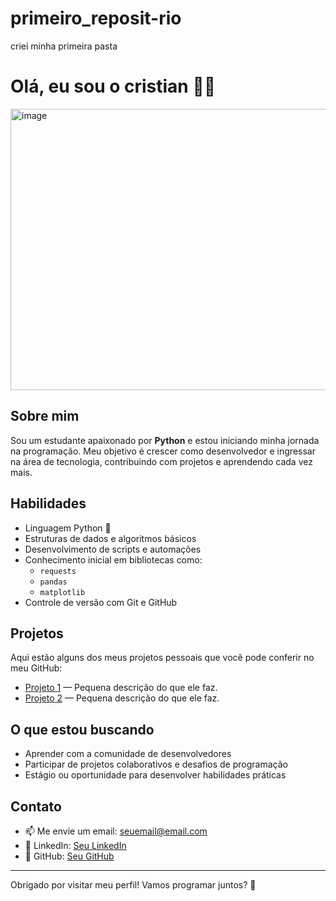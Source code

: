 # primeiro_reposit-rio
criei minha primeira pasta
# Olá, eu sou o cristian 🙏😜
<img width="528" height="450" alt="image" src="https://github.com/user-attachments/assets/ac69030f-537a-4736-951a-4e4f3fc50a93" />

## Sobre mim
Sou um estudante apaixonado por **Python** e estou iniciando minha jornada na programação. Meu objetivo é crescer como desenvolvedor e ingressar na área de tecnologia, contribuindo com projetos e aprendendo cada vez mais.

## Habilidades
- Linguagem Python 🐍
- Estruturas de dados e algoritmos básicos
- Desenvolvimento de scripts e automações
- Conhecimento inicial em bibliotecas como:
  - `requests`
  - `pandas`
  - `matplotlib`
- Controle de versão com Git e GitHub

## Projetos
Aqui estão alguns dos meus projetos pessoais que você pode conferir no meu GitHub:
- [Projeto 1](link_do_projeto) — Pequena descrição do que ele faz.
- [Projeto 2](link_do_projeto) — Pequena descrição do que ele faz.

## O que estou buscando
- Aprender com a comunidade de desenvolvedores
- Participar de projetos colaborativos e desafios de programação
- Estágio ou oportunidade para desenvolver habilidades práticas

## Contato
- 📫 Me envie um email: seuemail@email.com
- 💬 LinkedIn: [Seu LinkedIn](link_do_linkedin)
- 🐙 GitHub: [Seu GitHub](https://github.com/seuusuario)

---

Obrigado por visitar meu perfil! Vamos programar juntos? 🚀
